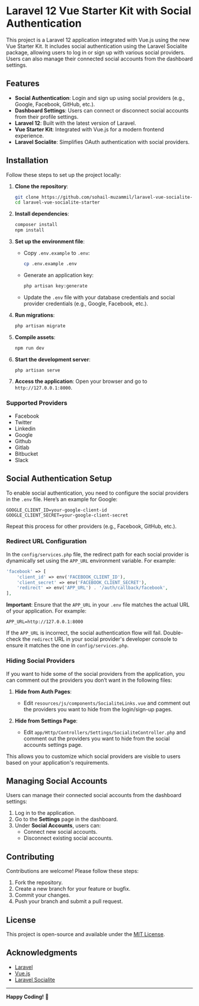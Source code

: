 # Laravel 12 Vue Starter Kit with Social Authentication

This project is a Laravel 12 application integrated with Vue.js using the new Vue Starter Kit. It includes social authentication using the Laravel Socialite package, allowing users to log in or sign up with various social providers. Users can also manage their connected social accounts from the dashboard settings.

## Features

- **Social Authentication**: Login and sign up using social providers (e.g., Google, Facebook, GitHub, etc.).
- **Dashboard Settings**: Users can connect or disconnect social accounts from their profile settings.
- **Laravel 12**: Built with the latest version of Laravel.
- **Vue Starter Kit**: Integrated with Vue.js for a modern frontend experience.
- **Laravel Socialite**: Simplifies OAuth authentication with social providers.

## Installation

Follow these steps to set up the project locally:

1. **Clone the repository**:
   ```bash
   git clone https://github.com/sohail-muzammil/laravel-vue-socialite-starter.git
   cd laravel-vue-socialite-starter
   ```

2. **Install dependencies**:
   ```bash
   composer install
   npm install
   ```

3. **Set up the environment file**:
   - Copy `.env.example` to `.env`:
     ```bash
     cp .env.example .env
     ```
   - Generate an application key:
     ```bash
     php artisan key:generate
     ```
   - Update the `.env` file with your database credentials and social provider credentials (e.g., Google, Facebook, etc.).

4. **Run migrations**:
   ```bash
   php artisan migrate
   ```

5. **Compile assets**:
   ```bash
   npm run dev
   ```

6. **Start the development server**:
   ```bash
   php artisan serve
   ```

7. **Access the application**:
   Open your browser and go to `http://127.0.0.1:8000`.


### Supported Providers

- Facebook
- Twitter
- Linkedin
- Google
- Github
- Gitlab
- Bitbucket
- Slack


## Social Authentication Setup

To enable social authentication, you need to configure the social providers in the `.env` file. Here’s an example for Google:

```env
GOOGLE_CLIENT_ID=your-google-client-id
GOOGLE_CLIENT_SECRET=your-google-client-secret
```

Repeat this process for other providers (e.g., Facebook, GitHub, etc.).


### Redirect URL Configuration

In the `config/services.php` file, the redirect path for each social provider is dynamically set using the `APP_URL` environment variable. For example:

```php
'facebook' => [
    'client_id' => env('FACEBOOK_CLIENT_ID'),
    'client_secret' => env('FACEBOOK_CLIENT_SECRET'),
    'redirect' => env('APP_URL') . '/auth/callback/facebook',
],
```

**Important**: Ensure that the `APP_URL` in your `.env` file matches the actual URL of your application. For example:

```env
APP_URL=http://127.0.0.1:8000
```

If the `APP_URL` is incorrect, the social authentication flow will fail. Double-check the `redirect` URL in your social provider's developer console to ensure it matches the one in `config/services.php`.

### Hiding Social Providers

If you want to hide some of the social providers from the application, you can comment out the providers you don’t want in the following files:

1. **Hide from Auth Pages**:
   - Edit `resources/js/components/SocialiteLinks.vue` and comment out the providers you want to hide from the login/sign-up pages.

2. **Hide from Settings Page**:
   - Edit `app/Http/Controllers/Settings/SocialiteController.php` and comment out the providers you want to hide from the social accounts settings page.

This allows you to customize which social providers are visible to users based on your application's requirements.

## Managing Social Accounts

Users can manage their connected social accounts from the dashboard settings:

1. Log in to the application.
2. Go to the **Settings** page in the dashboard.
3. Under **Social Accounts**, users can:
   - Connect new social accounts.
   - Disconnect existing social accounts.

## Contributing

Contributions are welcome! Please follow these steps:

1. Fork the repository.
2. Create a new branch for your feature or bugfix.
3. Commit your changes.
4. Push your branch and submit a pull request.

## License

This project is open-source and available under the [MIT License](LICENSE).

## Acknowledgments

- [Laravel](https://laravel.com/)
- [Vue.js](https://vuejs.org/)
- [Laravel Socialite](https://laravel.com/docs/socialite)

---

**Happy Coding!** 🚀
